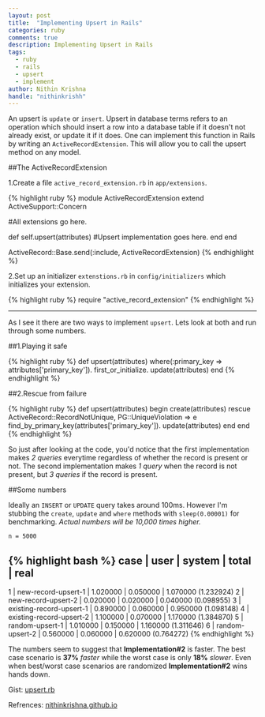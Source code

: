 ```yaml
---
layout: post
title:  "Implementing Upsert in Rails"
categories: ruby
comments: true
description: Implementing Upsert in Rails
tags: 
  - ruby
  - rails
  - upsert
  - implement
author: Nithin Krishna
handle: "nithinkrishh"
---
```


An upsert is `update` or `insert`. Upsert in database terms refers to an operation which should insert a row into a database table if it doesn't not already exist, or update it if it does. One can implement this function in Rails by writing an `ActiveRecordExtension`. This will allow you to call the upsert method on any model.

##The ActiveRecordExtension

1.Create a file `active_record_extension.rb` in `app/extensions`.

{% highlight ruby %}
module ActiveRecordExtension
  extend ActiveSupport::Concern

  #All extensions go here.

  def self.upsert(attributes)
    #Upsert implementation goes here.
  end
end

ActiveRecord::Base.send(:include, ActiveRecordExtension)
{% endhighlight %}

2.Set up an initializer `extenstions.rb` in `config/initializers` which initializes your extension.

{% highlight ruby %}
require "active_record_extension"
{% endhighlight %}

---

As I see it there are two ways to implement `upsert`. Lets look at both and run through some numbers.

##1.Playing it safe

{% highlight ruby %}
def upsert(attributes)
  where(:primary_key => attributes['primary_key']).
  first_or_initialize.
  update(attributes)
end
{% endhighlight %}

##2.Rescue from failure

{% highlight ruby %}
def upsert(attributes)
  begin
  	create(attributes)
  rescue ActiveRecord::RecordNotUnique, PG::UniqueViolation => e
    find_by_primary_key(attributes['primary_key']).
    update(attributes)
  end
end
{% endhighlight %}

So just after looking at the code, you'd notice that the first implementation makes _2 queries_ everytime regardless of whether the record is present or not. The second implementation makes _1 query_ when the record is not present, but _3 queries_ if the record is present.

##Some numbers

Ideally an `INSERT` or `UPDATE` query takes around 100ms. However I'm stubbing the `create`, `update` and `where` methods with `sleep(0.00001)` for benchmarking. _Actual numbers will be 10,000 times higher._

`n = 5000`

{% highlight bash %}
case | user                      | system    | total     | real
------------------------------------------------------------------------------
  1  | new-record-upsert-1       | 1.020000  | 0.050000  | 1.070000 (1.232924)
  2  | new-record-upsert-2       | 0.020000  | 0.020000  | 0.040000 (0.098955)
  3  | existing-record-upsert-1  | 0.890000  | 0.060000  | 0.950000 (1.098148)
  4  | existing-record-upsert-2  | 1.100000  | 0.070000  | 1.170000 (1.384870)
  5  | random-upsert-1           | 1.010000  | 0.150000  | 1.160000 (1.311646)
  6  | random-upsert-2           | 0.560000  | 0.060000  | 0.620000 (0.764272)
{% endhighlight %}

The numbers seem to suggest that __Implementation#2__ is faster. The best case scenario is __37%__ _faster_ while the worst case is only __18%__ _slower_. Even when best/worst case scenarios are randomized __Implementation#2__ wins hands down.

Gist: [upsert.rb](https://gist.github.com/nithinkrishna/549fa9d7213485cad392)

Refrences: [nithinkrishna.github.io](http://nithinkrishna.github.io/blog/upsert-implementation-in-rails/)

